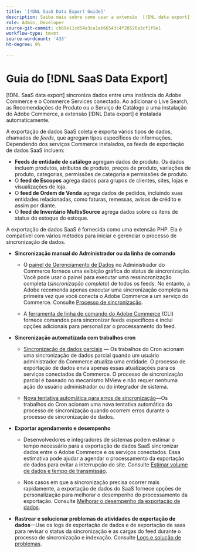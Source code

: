 ```yaml
---
title: '[!DNL SaaS Data Export Guide]'
description: Saiba mais sobre como usar a extensão  [!DNL data export]  para serviços SaaS do Adobe Commerce que sincroniza dados entre o Adobe Commerce e os serviços Commerce conectados.
role: Admin, Developer
source-git-commit: cb69e11cd54a3ca1ab66543c4f28526a3cf1f9e1
workflow-type: tm+mt
source-wordcount: '433'
ht-degree: 0%

---
```


# Guia do [!DNL SaaS Data Export]

[!DNL SaaS data export] sincroniza dados entre uma instância do Adobe Commerce e o Commerce Services conectado. Ao adicionar o Live Search, as Recomendações de Produto ou o Serviço de Catálogo a uma instalação do Adobe Commerce, a extensão [!DNL Data export] é instalada automaticamente.

A exportação de dados SaaS coleta e exporta vários tipos de dados, chamados de _feeds_, que agregam tipos específicos de informações. Dependendo dos serviços Commerce instalados, os feeds de exportação de dados SaaS incluem:

- **Feeds de entidade de catálogo** agregam dados de produto. Os dados incluem produtos, atributos de produto, preços de produto, variações de produto, categorias, permissões de categoria e permissões de produto.
- O **feed de Escopos** agrega dados para grupos de clientes, sites, lojas e visualizações de loja.
- O **feed de Ordem de Venda** agrega dados de pedidos, incluindo suas entidades relacionadas, como faturas, remessas, avisos de crédito e assim por diante.
- O **feed de Inventário MultisSource** agrega dados sobre os itens de status do estoque do estoque.

A exportação de dados SaaS é fornecida como uma extensão PHP. Ela é compatível com vários métodos para iniciar e gerenciar o processo de sincronização de dados.

- **Sincronização manual do Administrador ou da linha de comando**

   - O [painel de Gerenciamento de Dados](https://experienceleague.adobe.com/pt-br/docs/commerce-admin/systems/data-transfer/data-dashboard) no Administrador do Commerce fornece uma exibição gráfica do status de sincronização. Você pode usar o painel para executar uma ressincronização completa (_sincronização completa_) de todos os feeds. No entanto, a Adobe recomenda apenas executar uma sincronização completa na primeira vez que você conecta o Adobe Commerce a um serviço do Commerce. Consulte [Processo de sincronização](data-synchronization.md).

   - A [ferramenta de linha de comando do Adobe Commerce](https://experienceleague.adobe.com/pt-br/docs/commerce-operations/configuration-guide/cli/config-cli) (CLI) fornece comandos para sincronizar feeds específicos e inclui opções adicionais para personalizar o processamento do feed.

- **Sincronização automatizada com trabalhos cron**

   - [Sincronização de dados parciais](data-synchronization.md#partial-synchronization-with-cron-jobs) — Os trabalhos do Cron acionam uma sincronização de dados parcial quando um usuário administrador do Commerce atualiza uma entidade. O processo de exportação de dados envia apenas essas atualizações para os serviços conectados da Commerce. O processo de sincronização parcial é baseado no mecanismo MView e não requer nenhuma ação do usuário administrador ou do integrador de sistema.

   - [Nova tentativa automática para erros de sincronização](data-synchronization.md#failed-items-sync-for-error-recovery)—Os trabalhos do Cron acionam uma nova tentativa automática do processo de sincronização quando ocorrem erros durante o processo de sincronização de dados.

- **Exportar agendamento e desempenho**

   - Desenvolvedores e integradores de sistemas podem estimar o tempo necessário para a exportação de dados SaaS sincronizar dados entre o Adobe Commerce e os serviços conectados. Essa estimativa pode ajudar a agendar o processamento da exportação de dados para evitar a interrupção do site. Consulte [Estimar volume de dados e tempo de transmissão](estimate-data-volume-sync-time.md).

   - Nos casos em que a sincronização precisa ocorrer mais rapidamente, a exportação de dados do SaaS fornece opções de personalização para melhorar o desempenho do processamento da exportação. Consulte [Melhorar o desempenho da exportação de dados](customize-export-processing.md).

- **Rastrear e solucionar problemas de atividades de exportação de dados**—Use os logs de exportação de dados e de exportação de saas para revisar o status da sincronização e as cargas do feed durante o processo de sincronização e indexação. Consulte [Logs e solução de problemas](troubleshooting-logging.md).

